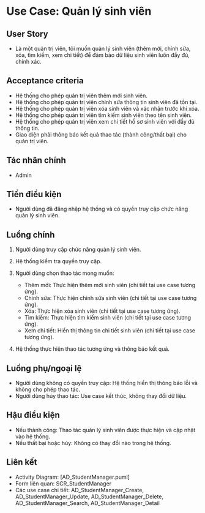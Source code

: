 # Use Case: Quản lý sinh viên

## User Story
- Là một quản trị viên, tôi muốn quản lý sinh viên (thêm mới, chỉnh sửa, xóa, tìm kiếm, xem chi tiết) để đảm bảo dữ liệu sinh viên luôn đầy đủ, chính xác.

## Acceptance criteria
- Hệ thống cho phép quản trị viên thêm mới sinh viên.
- Hệ thống cho phép quản trị viên chỉnh sửa thông tin sinh viên đã tồn tại.
- Hệ thống cho phép quản trị viên xóa sinh viên và xác nhận trước khi xóa.
- Hệ thống cho phép quản trị viên tìm kiếm sinh viên theo tên sinh viên.
- Hệ thống cho phép quản trị viên xem chi tiết hồ sơ sinh viên với đầy đủ thông tin.
- Giao diện phải thông báo kết quả thao tác (thành công/thất bại) cho quản trị viên.

## Tác nhân chính

* Admin

## Tiền điều kiện

* Người dùng đã đăng nhập hệ thống và có quyền truy cập chức năng quản lý sinh viên.

## Luồng chính

1. Người dùng truy cập chức năng quản lý sinh viên.
2. Hệ thống kiểm tra quyền truy cập.
3. Người dùng chọn thao tác mong muốn:

   * Thêm mới: Thực hiện thêm mới sinh viên (chi tiết tại use case tương ứng).
   * Chỉnh sửa: Thực hiện chỉnh sửa sinh viên (chi tiết tại use case tương ứng).
   * Xóa: Thực hiện xóa sinh viên (chi tiết tại use case tương ứng).
   * Tìm kiếm: Thực hiện tìm kiếm sinh viên (chi tiết tại use case tương ứng).
   * Xem chi tiết: Hiển thị thông tin chi tiết sinh viên (chi tiết tại use case tương ứng). 

4. Hệ thống thực hiện thao tác tương ứng và thông báo kết quả.

## Luồng phụ/ngoại lệ

* Người dùng không có quyền truy cập: Hệ thống hiển thị thông báo lỗi và không cho phép thao tác.
* Người dùng hủy thao tác: Use case kết thúc, không thay đổi dữ liệu.

## Hậu điều kiện

* Nếu thành công: Thao tác quản lý sinh viên được thực hiện và cập nhật vào hệ thống.
* Nếu thất bại hoặc hủy: Không có thay đổi nào trong hệ thống.

## Liên kết

* Activity Diagram: [AD_StudentManager.puml]
* Form liên quan: SCR_StudentManager
* Các use case chi tiết: AD_StudentManager_Create, AD_StudentManager_Update, AD_StudentManager_Delete, AD_StudentManager_Search, AD_StudentManager_Detail
